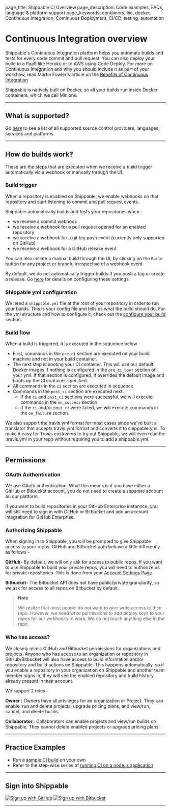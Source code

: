 page_title: Shippable CI Overview
page_description: Code examples, FAQs, language & platform support
page_keywords: containers, lxc, docker, Continuous Integration, Continuous Deployment, CI/CD, testing, automation

# Continuous Integration overview

Shippable's Continuous Integration platform helps you automate builds and tests for every code commit and pull request. You can also deploy your build to a PaaS like Heroku or to AWS using Code Deploy. For more on Continuous Integration and why you should include it as part of your workflow, read Martin Fowler's article on the <a href="http://martinfowler.com/articles/continuousIntegration.html#BenefitsOfContinuousIntegration" target="_blank">Benefits of Continuous Integration</a>

Shippable is natively built on Docker, so all your builds run inside Docker containers, which we call Minions.

* * * 

## What is supported?

Go [here](gs_supported.md) to see a list of all supported source control providers, languages, services and platforms.

* * *

## How do builds work?

These are the steps that are executed when we receive a build trigger automatically via a webhook or manually through the UI.

### Build trigger

When a repository is enabled on Shippable, we enable webhooks on that repository and start listening to commit and pull request events. 

Shippable automatically builds and tests your repositories when -

- we receive a commit webhook 
- we receive a webhook for a pull request opened for an enabled repository
- we receive a webhook for a git tag push event (currently only supported on GitHub)
- we receive a webhook for a GitHub release event

You can also initiate a manual build through the UI, by clicking on the `Build` button for any project or branch, irrespective of a webhook event.

By default, we do not automatically trigger builds if you push a tag or create a release. Go [here](ci_projects.md#configure-webhook-events-for-triggering-builds) for details on configuring these settings.


### Shippable yml configuration
We need a `shippable.yml` file at the root of your repository in order to run your builds. This is your config file and tells us what the build should do. For the yml structure and how to configure it, check out the [configure your build](ci_configure.md) section. 


### Build flow
When a build is triggered, it is executed in the sequence below -

- First, commands in the `pre_ci` section are executed on your build machine and not in your build container.
- The next step is booting your CI container. This will use our default Docker images if nothing is configured in the `pre_ci_boot` section of your yml. If that section is configured, it overrides the default image and boots up the CI container specified.
- All commands in the `ci` section are executed in sequence.
- Commands in the `post_ci` section are executed next.
    - If the `ci` and `post_ci` sections were successful, we will execute commands in the `on_success` section.  
    - If the `ci` and/or `post_ci` were failed, we will execute commands in the `on_failure` section.

We also support the travis.yml format for most cases since we've built a translator that accepts travis.yml format and converts it to shippable.yml. To make it easy for Travis customers to try out Shippable, we will even read the .travis.yml in your repo without requiring you to add a shippable.yml. 

* * * 

## Permissions

### OAuth Authentication

We use OAuth authentication. What this means is if you have either a GitHub or Bitbucket account, you do not need to create a separate account on our platform.

If you want to build repositories in your GitHub Enterprise instannce, you will still need to sign in with GitHub or Bitbucket and add an account integration for GitHub Enterprise.


### Authorizing Shippable

When signing in to Shippable, you will be prompted to give Shippable access to your repos. GitHub and Bitbucket auth behave a little differently as follows -

**GitHub**- By default, we will only ask for access to public repos. If you want to use Shippable to build your private repos, you will need to authorize us for private repositories. This is done from your [Account Settings Page](acc_overview.md).

**Bitbucket**- The Bitbucket API does not have public/private
granularity, so we ask for access to all repos on Bitbucket by default.

> **Note**
>
> We realize that most people do not want to give write access to their
> repo. However, we need write permissions to add deploy keys to your
> repos for our webhooks to work. We do not touch anything else in the
> repo.


### Who has access?

We closely mimic GitHub and Bitbucket permissions for organizations and projects.
Anyone who has access to an organization or repository in
GitHub/Bitbucket will also have access to build information and/or
repository and build actions on Shippable. This happens automatically,
so if you enable a repository in your organization on Shippable and another team
member signs in, they will see the enabled repository and build history
already present in their account.

We support 2 roles -

**Owner :** Owners have all privileges for an organization or Project. They can
enable, run and delete projects, upgrade pricing plans, and view/run,
cancel, and delete builds.

**Collaborator :** Collaborators can enable projects and view/run builds
on Shippable. They cannot delete enabled projects or upgrade pricing
plans.

* * * 

## Practice Examples

- Run a [sample CI build](gs_ci_sample/) on your own
- Refer to the step-wise series of [running CI on a node.js application](http://blog.shippable.com/get-started-with-continuous-integration-for-nodejs-app)  

* * * 

## Sign into Shippable

<div class="signup-buttons">
  <!--HubSpot Call-to-Action Code -->
  <span class="hs-cta-wrapper" id="hs-cta-wrapper-c4f1c1d3-0fd7-42b0-88de-e8664d56a9fd">
      <span class="hs-cta-node hs-cta-c4f1c1d3-0fd7-42b0-88de-e8664d56a9fd" id="hs-cta-c4f1c1d3-0fd7-42b0-88de-e8664d56a9fd">
          <!--[if lte IE 8]><div id="hs-cta-ie-element"></div><![endif]-->
          <a href="http://cta-redirect.hubspot.com/cta/redirect/362403/c4f1c1d3-0fd7-42b0-88de-e8664d56a9fd"  target="_blank" ><img class="hs-cta-img" id="hs-cta-img-c4f1c1d3-0fd7-42b0-88de-e8664d56a9fd" style="border-width:0px;" src="https://no-cache.hubspot.com/cta/default/362403/c4f1c1d3-0fd7-42b0-88de-e8664d56a9fd.png"  alt="Sign up with GitHub"/></a>
      </span>
      <script charset="utf-8" src="https://js.hscta.net/cta/current.js"></script>
      <script type="text/javascript">
          hbspt.cta.load(362403, 'c4f1c1d3-0fd7-42b0-88de-e8664d56a9fd', {});
      </script>
  </span>
  <!-- end HubSpot Call-to-Action Code -->
  <!--HubSpot Call-to-Action Code -->
  <span class="hs-cta-wrapper" id="hs-cta-wrapper-c22d9688-4527-432f-8fe9-133975e43486">
      <span class="hs-cta-node hs-cta-c22d9688-4527-432f-8fe9-133975e43486" id="hs-cta-c22d9688-4527-432f-8fe9-133975e43486">
          <!--[if lte IE 8]><div id="hs-cta-ie-element"></div><![endif]-->
          <a href="http://cta-redirect.hubspot.com/cta/redirect/362403/c22d9688-4527-432f-8fe9-133975e43486"  target="_blank" ><img class="hs-cta-img" id="hs-cta-img-c22d9688-4527-432f-8fe9-133975e43486" style="border-width:0px;" src="https://no-cache.hubspot.com/cta/default/362403/c22d9688-4527-432f-8fe9-133975e43486.png"  alt="Sign up with Bitbucket"/></a>
      </span>
      <script charset="utf-8" src="https://js.hscta.net/cta/current.js"></script>
      <script type="text/javascript">
          hbspt.cta.load(362403, 'c22d9688-4527-432f-8fe9-133975e43486', {});
      </script>
  </span>
  <!-- end HubSpot Call-to-Action Code -->
</div>

---
